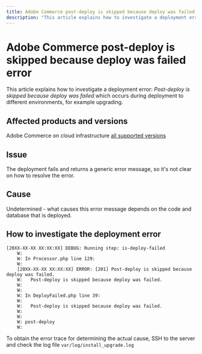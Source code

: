 ```yaml
---
title: Adobe Commerce post-deploy is skipped because deploy was failed error
description: "This article explains how to investigate a deployment error: *Post-deploy is skipped because deploy was failed*"
---
```


# Adobe Commerce post-deploy is skipped because deploy was failed error

This article explains how to investigate a deployment error: *Post-deploy is skipped because deploy was failed* which occurs during deployment to different environments, for example upgrading.

## Affected products and versions

Adobe Commerce on cloud infrastructure [all supported versions](https://www.adobe.com/content/dam/cc/en/legal/terms/enterprise/pdfs/Adobe-Commerce-Software-Lifecycle-Policy.pdf)

## Issue

The deployment fails and returns a generic error message, so it's not clear on how to resolve the error.

## Cause

Undetermined - what causes this error message depends on the code and database that is deployed.

## How to investigate the deployment error 

```
[20XX-XX-XX XX:XX:XX] DEBUG: Running step: is-deploy-failed
    W:
    W: In Processor.php line 129:
    W:
    [20XX-XX-XX XX:XX:XX] ERROR: [201] Post-deploy is skipped because deploy was failed.
    W:   Post-deploy is skipped because deploy was failed.
    W:
    W:
    W: In DeployFailed.php line 39:
    W:
    W:   Post-deploy is skipped because deploy was failed.
    W:
    W:
    W: post-deploy
    W:
```

To obtain the error trace for determining the actual cause, SSH to the server and check the log file `var/log/install_upgrade.log`

